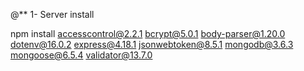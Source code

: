 
@** 1- Server install

npm install accesscontrol@2.2.1 bcrypt@5.0.1 body-parser@1.20.0 dotenv@16.0.2 express@4.18.1 jsonwebtoken@8.5.1 mongodb@3.6.3 mongoose@6.5.4 validator@13.7.0